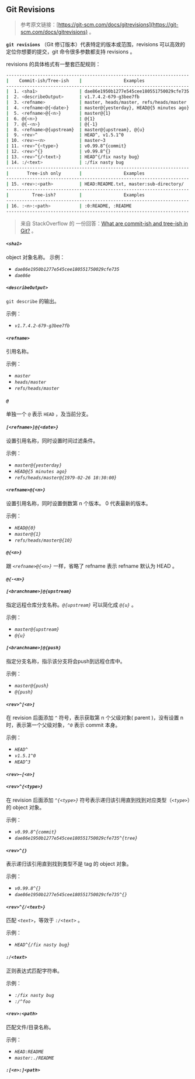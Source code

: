 ## Git Revisions

> 参考原文链接：[https://git-scm.com/docs/gitrevisions](https://git-scm.com/docs/gitrevisions) 。

**`git revisions`** （Git 修订版本）代表特定的版本或范围，revisions 可以高效的定位你想要的提交，git 命令很多参数都支持 revisions 。

revisions 的具体格式有一整套匹配规则：
```bash
----------------------------------------------------------------------
|    Commit-ish/Tree-ish    |                Examples
----------------------------------------------------------------------
|  1. <sha1>                | dae86e1950b1277e545cee180551750029cfe735
|  2. <describeOutput>      | v1.7.4.2-679-g3bee7fb
|  3. <refname>             | master, heads/master, refs/heads/master
|  4. <refname>@{<date>}    | master@{yesterday}, HEAD@{5 minutes ago}
|  5. <refname>@{<n>}       | master@{1}
|  6. @{<n>}                | @{1}
|  7. @{-<n>}               | @{-1}
|  8. <refname>@{upstream}  | master@{upstream}, @{u}
|  9. <rev>^                | HEAD^, v1.5.1^0
| 10. <rev>~<n>             | master~3
| 11. <rev>^{<type>}        | v0.99.8^{commit}
| 12. <rev>^{}              | v0.99.8^{}
| 13. <rev>^{/<text>}       | HEAD^{/fix nasty bug}
| 14. :/<text>              | :/fix nasty bug
----------------------------------------------------------------------
|       Tree-ish only       |                Examples
----------------------------------------------------------------------
| 15. <rev>:<path>          | HEAD:README.txt, master:sub-directory/
----------------------------------------------------------------------
|         Tree-ish?         |                Examples
----------------------------------------------------------------------
| 16. :<n>:<path>           | :0:README, :README
----------------------------------------------------------------------
```
> 来自 StackOverflow 的 一份回答：[What are commit-ish and tree-ish in Git?](https://stackoverflow.com/questions/23303549/what-are-commit-ish-and-tree-ish-in-git) 。

#### _`<sha1>`_
object 对象名称。
示例：
- _`dae86e1950b1277e545cee180551750029cfe735`_
- _`dae86e`_

#### _`<describeOutput>`_
`git describe` 的输出。

示例：
- _`v1.7.4.2-679-g3bee7fb`_

#### _`<refname>`_
引用名称。

示例：
- _`master`_
- _`heads/master`_
- _`refs/heads/master`_

#### _`@`_
单独一个 `@` 表示 `HEAD` ，及当前分支。

#### _`[<refname>]@{<date>}`_
设置引用名称，同时设置时间过滤条件。

示例：
- _`master@{yesterday}`_
- _`HEAD@{5 minutes ago}`_
- _`refs/heads/master@{1979-02-26 18:30:00}`_

#### _`<refname>@{<n>}`_
设置引用名称，同时设置倒数第 n 个版本。 0 代表最新的版本。

示例：
- _`HEAD@{0}`_
- _`master@{1}`_
- _`refs/heads/master@{10}`_

#### _`@{<n>}`_
跟 _`<refname>@{<n>}`_ 一样，省略了 refname 表示 refname 默认为 HEAD 。<br />

#### _`@{-<n>}`_

#### _`[<branchname>]@{upstream}`_
指定远程仓库分支名称。_`@{upstream}`_ 可以简化成 _`@{u}`_ 。

示例：
- _`master@{upstream}`_
- _`@{u}`_

#### _`[<branchname>]@{push}`_
指定分支名称，指示该分支将会push到远程仓库中。

示例：
- _`master@{push}`_
- _`@{push}`_

#### _`<rev>^[<n>]`_
在 revision 后面添加 _`^`_ 符号，表示获取第 n 个父级对象( parent )，没有设置 n 时，表示第一个父级对象，_`^0`_ 表示 commit 本身。

示例：
- _`HEAD^`_
- _`v1.5.1^0`_
- _`HEAD^3`_

#### _`<rev>~[<n>]`_


#### _`<rev>^{<type>}`_
在 revision 后面添加 _`^{<type>}`_ 符号表示递归该引用直到找到对应类型（_`<type>`_）的 object 对象。

示例：
- _`v0.99.8^{commit}`_
- _`dae86e1950b1277e545cee180551750029cfe735^{tree}`_

#### _`<rev>^{}`_
表示递归该引用直到找到类型不是 tag 的 object 对象。

示例：
- _`v0.99.8^{}`_
- _`dae86e1950b1277e545cee180551750029cfe735^{}`_

#### _`<rev>^{/<text>}`_
匹配 _`<text>`_，等效于 _`:/<text>`_ 。

示例：
- _`HEAD^{/fix nasty bug}`_

#### _`:/<text>`_
正则表达式匹配字符串。

示例：
- _`:/fix nasty bug`_
- _`:/^foo`_

#### _`<rev>:<path>`_
匹配文件/目录名称。

示例：
- _`HEAD:README`_
- _`master:./README`_

#### _`:[<n>:]<path>`_
